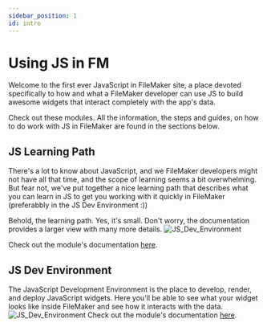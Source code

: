 ```yaml
---
sidebar_position: 1
id: intro
---
```


# Using JS in FM

Welcome to the first ever JavaScript in FileMaker site, a place devoted specifically to how and what a FileMaker developer can use JS to build awesome widgets that interact completely with the app's data.

Check out these modules. All the information, the steps and guides, on how to do work with JS in FileMaker are found in the sections below.

<!-- Feel free to email me at jeremy.brown@proofgeist.com. -->

## JS Learning Path

There's a lot to know about JavaScript, and we FileMaker developers might not have all that time, and the scope of learning seems a bit overwhelming. But fear not, we've put together a nice learning path that describes what you can learn in JS to get you working with it quickly in FileMaker (preferabbly in the JS Dev Environment :))

Behold, the learning path. Yes, it's small. Don't worry, the documentation provides a larger view with many more details.
![JS_Dev_Environment](/img/JS_learningPath_MM.png)

<!-- Download the image [here](/static/img/JSPath-Large.jpeg) -->

Check out the module's documentation [here](/docs/js-learning-path/intro).

## JS Dev Environment

The JavaScript Development Environment is the place to develop, render, and deploy JavaScript widgets. Here you'll be able to see what your widget looks like inside FileMaker and see how it interacts with the data.
![JS_Dev_Environment](/img/JS_Dev_Explain.png)
Check out the module's documentation [here](/docs/js-dev-env/intro).
